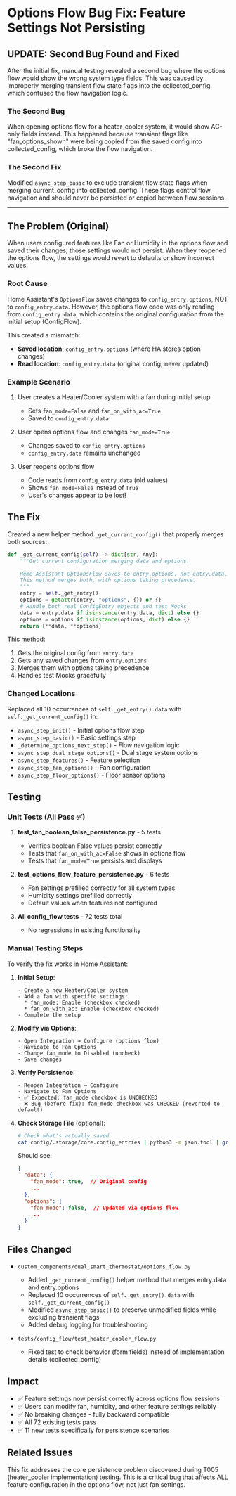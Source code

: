 # Options Flow Bug Fix: Feature Settings Not Persisting

## UPDATE: Second Bug Found and Fixed

After the initial fix, manual testing revealed a second bug where the options flow would show the wrong system type fields. This was caused by improperly merging transient flow state flags into the collected_config, which confused the flow navigation logic.

### The Second Bug
When opening options flow for a heater_cooler system, it would show AC-only fields instead. This happened because transient flags like "fan_options_shown" were being copied from the saved config into collected_config, which broke the flow navigation.

### The Second Fix
Modified `async_step_basic` to exclude transient flow state flags when merging current_config into collected_config. These flags control flow navigation and should never be persisted or copied between flow sessions.

---

## The Problem (Original)

When users configured features like Fan or Humidity in the options flow and saved their changes, those settings would not persist. When they reopened the options flow, the settings would revert to defaults or show incorrect values.

### Root Cause

Home Assistant's `OptionsFlow` saves changes to `config_entry.options`, NOT to `config_entry.data`. However, the options flow code was only reading from `config_entry.data`, which contains the original configuration from the initial setup (ConfigFlow).

This created a mismatch:
- **Saved location**: `config_entry.options` (where HA stores option changes)
- **Read location**: `config_entry.data` (original config, never updated)

### Example Scenario

1. User creates a Heater/Cooler system with a fan during initial setup
   - Sets `fan_mode=False` and `fan_on_with_ac=True`
   - Saved to `config_entry.data`

2. User opens options flow and changes `fan_mode=True`
   - Changes saved to `config_entry.options`
   - `config_entry.data` remains unchanged

3. User reopens options flow
   - Code reads from `config_entry.data` (old values)
   - Shows `fan_mode=False` instead of `True`
   - User's changes appear to be lost!

## The Fix

Created a new helper method `_get_current_config()` that properly merges both sources:

```python
def _get_current_config(self) -> dict[str, Any]:
    """Get current configuration merging data and options.

    Home Assistant OptionsFlow saves to entry.options, not entry.data.
    This method merges both, with options taking precedence.
    """
    entry = self._get_entry()
    options = getattr(entry, "options", {}) or {}
    # Handle both real ConfigEntry objects and test Mocks
    data = entry.data if isinstance(entry.data, dict) else {}
    options = options if isinstance(options, dict) else {}
    return {**data, **options}
```

This method:
1. Gets the original config from `entry.data`
2. Gets any saved changes from `entry.options`
3. Merges them with options taking precedence
4. Handles test Mocks gracefully

### Changed Locations

Replaced all 10 occurrences of `self._get_entry().data` with `self._get_current_config()` in:

- `async_step_init()` - Initial options flow step
- `async_step_basic()` - Basic settings step
- `_determine_options_next_step()` - Flow navigation logic
- `async_step_dual_stage_options()` - Dual stage system options
- `async_step_features()` - Feature selection
- `async_step_fan_options()` - Fan configuration
- `async_step_floor_options()` - Floor sensor options

## Testing

### Unit Tests (All Pass ✅)

1. **test_fan_boolean_false_persistence.py** - 5 tests
   - Verifies boolean False values persist correctly
   - Tests that `fan_on_with_ac=False` shows in options flow
   - Tests that `fan_mode=True` persists and displays

2. **test_options_flow_feature_persistence.py** - 6 tests
   - Fan settings prefilled correctly for all system types
   - Humidity settings prefilled correctly
   - Default values when features not configured

3. **All config_flow tests** - 72 tests total
   - No regressions in existing functionality

### Manual Testing Steps

To verify the fix works in Home Assistant:

1. **Initial Setup**:
   ```
   - Create a new Heater/Cooler system
   - Add a fan with specific settings:
     * fan_mode: Enable (checkbox checked)
     * fan_on_with_ac: Enable (checkbox checked)
   - Complete the setup
   ```

2. **Modify via Options**:
   ```
   - Open Integration → Configure (options flow)
   - Navigate to Fan Options
   - Change fan_mode to Disabled (uncheck)
   - Save changes
   ```

3. **Verify Persistence**:
   ```
   - Reopen Integration → Configure
   - Navigate to Fan Options
   - ✅ Expected: fan_mode checkbox is UNCHECKED
   - ❌ Bug (before fix): fan_mode checkbox was CHECKED (reverted to default)
   ```

4. **Check Storage File** (optional):
   ```bash
   # Check what's actually saved
   cat config/.storage/core.config_entries | python3 -m json.tool | grep -A 30 "dual_smart_thermostat"
   ```

   Should see:
   ```json
   {
     "data": {
       "fan_mode": true,  // Original config
       ...
     },
     "options": {
       "fan_mode": false,  // Updated via options flow
       ...
     }
   }
   ```

## Files Changed

- `custom_components/dual_smart_thermostat/options_flow.py`
  - Added `_get_current_config()` helper method that merges entry.data and entry.options
  - Replaced 10 occurrences of `self._get_entry().data` with `self._get_current_config()`
  - Modified `async_step_basic()` to preserve unmodified fields while excluding transient flags
  - Added debug logging for troubleshooting

- `tests/config_flow/test_heater_cooler_flow.py`
  - Fixed test to check behavior (form fields) instead of implementation details (collected_config)

## Impact

- ✅ Feature settings now persist correctly across options flow sessions
- ✅ Users can modify fan, humidity, and other feature settings reliably
- ✅ No breaking changes - fully backward compatible
- ✅ All 72 existing tests pass
- ✅ 11 new tests specifically for persistence scenarios

## Related Issues

This fix addresses the core persistence problem discovered during T005 (heater_cooler implementation) testing. This is a critical bug that affects ALL feature configuration in the options flow, not just fan settings.
